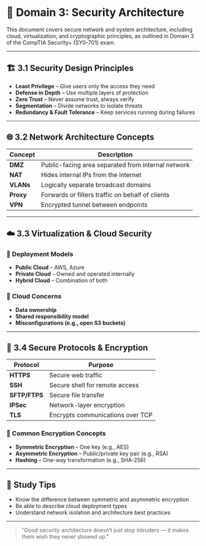 # 🧱 Domain 3: Security Architecture

This document covers secure network and system architecture, including cloud, virtualization, and cryptographic principles, as outlined in Domain 3 of the CompTIA Security+ (SY0-701) exam.

---

## 🏗️ 3.1 Security Design Principles

- **Least Privilege** – Give users only the access they need
- **Defense in Depth** – Use multiple layers of protection
- **Zero Trust** – Never assume trust, always verify
- **Segmentation** – Divide networks to isolate threats
- **Redundancy & Fault Tolerance** – Keep services running during failures

---

## 🌐 3.2 Network Architecture Concepts

| Concept | Description |
|--------|-------------|
| **DMZ** | Public-facing area separated from internal network |
| **NAT** | Hides internal IPs from the internet |
| **VLANs** | Logically separate broadcast domains |
| **Proxy** | Forwards or filters traffic on behalf of clients |
| **VPN** | Encrypted tunnel between endpoints |

---

## ☁️ 3.3 Virtualization & Cloud Security

### 🧳 Deployment Models
- **Public Cloud** – AWS, Azure
- **Private Cloud** – Owned and operated internally
- **Hybrid Cloud** – Combination of both

### 🔐 Cloud Concerns
- **Data ownership**
- **Shared responsibility model**
- **Misconfigurations (e.g., open S3 buckets)**

---

## 🔐 3.4 Secure Protocols & Encryption

| Protocol | Purpose |
|----------|---------|
| **HTTPS** | Secure web traffic |
| **SSH** | Secure shell for remote access |
| **SFTP/FTPS** | Secure file transfer |
| **IPSec** | Network-layer encryption |
| **TLS** | Encrypts communications over TCP |

### 🔐 Common Encryption Concepts
- **Symmetric Encryption** – One key (e.g., AES)
- **Asymmetric Encryption** – Public/private key pair (e.g., RSA)
- **Hashing** – One-way transformation (e.g., SHA-256)

---

## 🧠 Study Tips
- Know the difference between symmetric and asymmetric encryption
- Be able to describe cloud deployment types
- Understand network isolation and architecture best practices

---

> "Good security architecture doesn’t just stop intruders — it makes them wish they never showed up."


